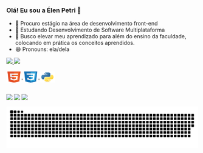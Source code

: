 ### Olá! Eu sou a Élen Petri 👋


- 🔭 Procuro estágio na área de desenvolvimento front-end
- 🌱 Estudando Desenvolvimento de Software Multiplataforma
- 👯 Busco elevar meu aprendizado para além do ensino da faculdade, colocando em prática os conceitos aprendidos.
- 😄 Pronouns: ela/dela

<div>
  <a href="https://github.com/elenpetri">
  <img height="180em" src="https://github-readme-stats.vercel.app/api?username=elenpetri&show_icons=true&theme=synthwave&include_all_commits=true&count_private=true"/>
  <img height="180em" src="https://github-readme-stats.vercel.app/api/top-langs/?username=elenpetri&layout=compact&langs_count=7&theme=synthwave"/>
</div>
  
  <div style="display: inline_block"><br>
  <img align="center" alt="Rafa-HTML" height="30" width="40" src="https://raw.githubusercontent.com/devicons/devicon/master/icons/html5/html5-original.svg">
  <img align="center" alt="Rafa-CSS" height="30" width="40" src="https://raw.githubusercontent.com/devicons/devicon/master/icons/css3/css3-original.svg">
  <img align="center" alt="Rafa-Python" height="30" width="40" src="https://raw.githubusercontent.com/devicons/devicon/master/icons/python/python-original.svg">
</div>
  
  ##

   
<div> 
  <a href="https://instagram.com/_fernandapetri" target="_blank"><img src="https://img.shields.io/badge/-Instagram-%23E4405F?style=for-the-badge&logo=instagram&logoColor=white" target="_blank"></a>
  <a href = "mailto:petrielen@outlook.com"><img src="https://img.shields.io/badge/Gmail-D14836?style=for-the-badge&logo=gmail&logoColor=white" target="_blank"></a>
  <a href="https://www.linkedin.com/in/elen-petri/" target="_blank"><img src="https://img.shields.io/badge/-LinkedIn-%230077B5?style=for-the-badge&logo=linkedin&logoColor=white" target="_blank"></a> 
  
  ![Snake animation](https://github.com/elenpetri/elenpetri/blob/output/github-contribution-grid-snake.svg)
  
</div>
  
  <div> 
    
  
 
</div>

